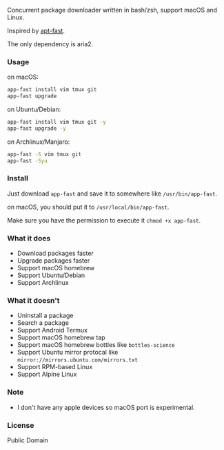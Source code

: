 Concurrent package downloader written in bash/zsh, support macOS and Linux.

Inspired by [apt-fast](https://github.com/ilikenwf/apt-fast).

The only dependency is aria2.

### Usage

on macOS:

```sh
app-fast install vim tmux git
app-fast upgrade
```

on Ubuntu/Debian:

```sh
app-fast install vim tmux git -y
app-fast upgrade -y
```

on Archlinux/Manjaro:

```sh
app-fast -S vim tmux git
app-fast -Syu
```

### Install

Just download `app-fast` and save it to somewhere like `/usr/bin/app-fast`.

on macOS, you should put it to `/usr/local/bin/app-fast`.

Make sure you have the permission to execute it `chmod +x app-fast`.

### What it does

* Download packages faster
* Upgrade packages faster
* Support macOS homebrew
* Support Ubuntu/Debian
* Support Archlinux

### What it doesn't

* Uninstall a package
* Search a package
* Support Android Termux
* Support macOS homebrew tap
* Support macOS homebrew bottles like `bottles-science`
* Support Ubuntu mirror protocal like `mirror://mirrors.ubuntu.com/mirrors.txt`
* Support RPM-based Linux
* Support Alpine Linux

### Note

* I don't have any apple devices so macOS port is experimental.

### License

Public Domain
